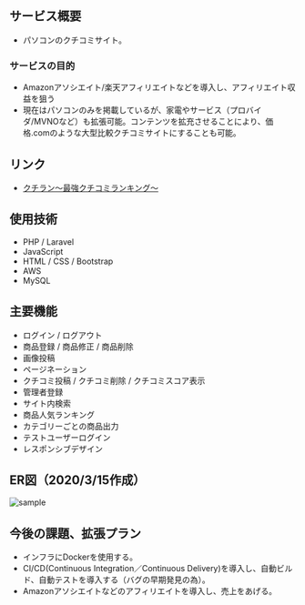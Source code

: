 ## サービス概要
- パソコンのクチコミサイト。

### サービスの目的
- Amazonアソシエイト/楽天アフィリエイトなどを導入し、アフィリエイト収益を狙う
- 現在はパソコンのみを掲載しているが、家電やサービス（プロバイダ/MVNOなど）も拡張可能。コンテンツを拡充させることにより、価格.comのような大型比較クチコミサイトにすることも可能。

## リンク
- <a target="_blank" href="http://13.113.183.18/">クチラン〜最強クチコミランキング〜</a>

## 使用技術
- PHP / Laravel
- JavaScript
- HTML / CSS / Bootstrap
- AWS
- MySQL

## 主要機能
- ログイン / ログアウト
- 商品登録 / 商品修正 / 商品削除
- 画像投稿
- ページネーション
- クチコミ投稿 / クチコミ削除 / クチコミスコア表示
- 管理者登録
- サイト内検索
- 商品人気ランキング
- カテゴリーごとの商品出力
- テストユーザーログイン
- レスポンシブデザイン

## ER図（2020/3/15作成）
![sample](https://user-images.githubusercontent.com/52248763/76705820-342cf080-6726-11ea-83fe-de0f26035ccf.png)

## 今後の課題、拡張プラン
- インフラにDockerを使用する。
- CI/CD(Continuous Integration／Continuous Delivery)を導入し、自動ビルド、自動テストを導入する（バグの早期発見の為）。
- Amazonアソシエイトなどのアフィリエイトを導入し、売上をあげる。